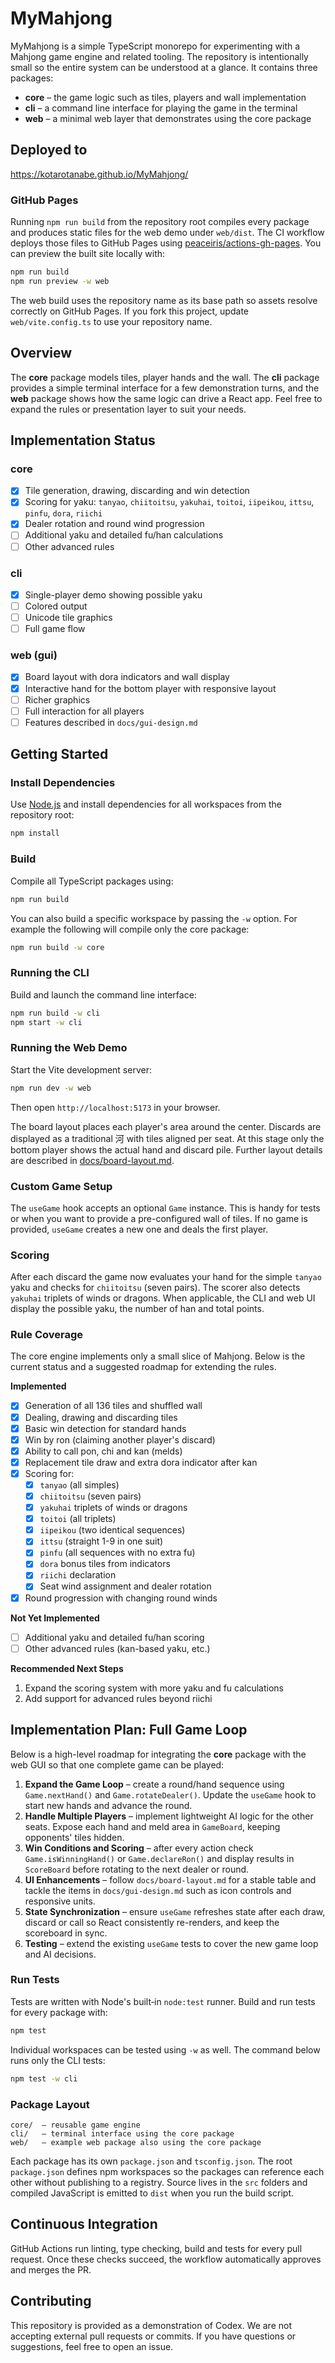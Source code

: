# MyMahjong

MyMahjong is a simple TypeScript monorepo for experimenting with a Mahjong game engine and related tooling.  The repository is intentionally small so the entire system can be understood at a glance.  It contains three packages:

- **core** – the game logic such as tiles, players and wall implementation
- **cli** – a command line interface for playing the game in the terminal
- **web** – a minimal web layer that demonstrates using the core package

## Deployed to

https://kotarotanabe.github.io/MyMahjong/

### GitHub Pages

Running `npm run build` from the repository root compiles every package and
produces static files for the web demo under `web/dist`. The CI workflow deploys
those files to GitHub Pages using
[peaceiris/actions-gh-pages](https://github.com/peaceiris/actions-gh-pages).
You can preview the built site locally with:

```bash
npm run build
npm run preview -w web
```

The web build uses the repository name as its base path so assets resolve
correctly on GitHub Pages. If you fork this project, update `web/vite.config.ts`
to use your repository name.


## Overview

The **core** package models tiles, player hands and the wall.  The **cli**
package provides a simple terminal interface for a few demonstration turns, and
the **web** package shows how the same logic can drive a React app.  Feel free
to expand the rules or presentation layer to suit your needs.

## Implementation Status

### core

- [x] Tile generation, drawing, discarding and win detection
- [x] Scoring for yaku: `tanyao`, `chiitoitsu`, `yakuhai`, `toitoi`, `iipeikou`, `ittsu`, `pinfu`, `dora`, `riichi`
- [x] Dealer rotation and round wind progression
- [ ] Additional yaku and detailed fu/han calculations
- [ ] Other advanced rules

### cli

- [x] Single-player demo showing possible yaku
- [ ] Colored output
- [ ] Unicode tile graphics
- [ ] Full game flow

### web (gui)

- [x] Board layout with dora indicators and wall display
- [x] Interactive hand for the bottom player with responsive layout
- [ ] Richer graphics
- [ ] Full interaction for all players
- [ ] Features described in `docs/gui-design.md`

## Getting Started

### Install Dependencies

Use [Node.js](https://nodejs.org/) and install dependencies for all workspaces from the repository root:

```bash
npm install
```

### Build

Compile all TypeScript packages using:

```bash
npm run build
```

You can also build a specific workspace by passing the `-w` option. For example
the following will compile only the core package:

```bash
npm run build -w core
```
### Running the CLI

Build and launch the command line interface:

```bash
npm run build -w cli
npm start -w cli
```

### Running the Web Demo

Start the Vite development server:

```bash
npm run dev -w web
```

Then open `http://localhost:5173` in your browser.

The board layout places each player's area around the center. Discards are displayed as a traditional 河 with tiles aligned per seat. At this stage only
the bottom player shows the actual hand and discard pile. Further layout details
are described in [docs/board-layout.md](docs/board-layout.md).

### Custom Game Setup

The `useGame` hook accepts an optional `Game` instance. This is handy for tests
or when you want to provide a pre-configured wall of tiles. If no game is
provided, `useGame` creates a new one and deals the first player.

### Scoring

After each discard the game now evaluates your hand for the simple `tanyao` yaku
and checks for `chiitoitsu` (seven pairs). The scorer also detects `yakuhai`
triplets of winds or dragons.
When applicable, the CLI and web UI display the possible yaku, the number of han
and total points.

### Rule Coverage

The core engine implements only a small slice of Mahjong. Below is the current
status and a suggested roadmap for extending the rules.

**Implemented**

- [x] Generation of all 136 tiles and shuffled wall
- [x] Dealing, drawing and discarding tiles
- [x] Basic win detection for standard hands
- [x] Win by ron (claiming another player's discard)
- [x] Ability to call pon, chi and kan (melds)
- [x] Replacement tile draw and extra dora indicator after kan
- [x] Scoring for:
  - [x] `tanyao` (all simples)
  - [x] `chiitoitsu` (seven pairs)
  - [x] `yakuhai` triplets of winds or dragons
  - [x] `toitoi` (all triplets)
  - [x] `iipeikou` (two identical sequences)
  - [x] `ittsu` (straight 1-9 in one suit)
  - [x] `pinfu` (all sequences with no extra fu)
  - [x] `dora` bonus tiles from indicators
  - [x] `riichi` declaration
  - [x] Seat wind assignment and dealer rotation
- [x] Round progression with changing round winds

**Not Yet Implemented**

- [ ] Additional yaku and detailed fu/han scoring
- [ ] Other advanced rules (kan-based yaku, etc.)

**Recommended Next Steps**

1. Expand the scoring system with more yaku and fu calculations
2. Add support for advanced rules beyond riichi

## Implementation Plan: Full Game Loop

Below is a high-level roadmap for integrating the **core** package with the
web GUI so that one complete game can be played:

1. **Expand the Game Loop** – create a round/hand sequence using
   `Game.nextHand()` and `Game.rotateDealer()`.
   Update the `useGame` hook to start new hands and advance the round.
2. **Handle Multiple Players** – implement lightweight AI logic for the other
   seats. Expose each hand and meld area in `GameBoard`, keeping opponents'
   tiles hidden.
3. **Win Conditions and Scoring** – after every action check
   `Game.isWinningHand()` or `Game.declareRon()` and display results in
   `ScoreBoard` before rotating to the next dealer or round.
4. **UI Enhancements** – follow `docs/board-layout.md` for a stable table and
   tackle the items in `docs/gui-design.md` such as icon controls and responsive
   units.
5. **State Synchronization** – ensure `useGame` refreshes state after each draw,
   discard or call so React consistently re-renders, and keep the scoreboard in
   sync.
6. **Testing** – extend the existing `useGame` tests to cover the new game loop
   and AI decisions.


### Run Tests

Tests are written with Node's built‑in `node:test` runner. Build and run tests for every package with:

```bash
npm test
```

Individual workspaces can be tested using `-w` as well. The command below runs only the CLI tests:

```bash
npm test -w cli
```

### Package Layout

```
core/  – reusable game engine
cli/   – terminal interface using the core package
web/   – example web package also using the core package
```

Each package has its own `package.json` and `tsconfig.json`. The root
`package.json` defines npm workspaces so the packages can reference each other
without publishing to a registry. Source lives in the `src` folders and compiled
JavaScript is emitted to `dist` when you run the build script.

## Continuous Integration

GitHub Actions run linting, type checking, build and tests for every pull request.
Once these checks succeed, the workflow automatically approves and merges the PR.

## Contributing

This repository is provided as a demonstration of Codex. We are not accepting
external pull requests or commits. If you have questions or suggestions, feel
free to open an issue.

